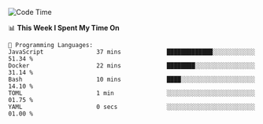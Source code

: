 <!--START_SECTION:waka-->
![Code Time](http://img.shields.io/badge/Code%20Time-997%20hrs%2051%20mins-blue)

📊 **This Week I Spent My Time On** 

```text
💬 Programming Languages: 
JavaScript               37 mins             █████████████░░░░░░░░░░░░   51.34 % 
Docker                   22 mins             ████████░░░░░░░░░░░░░░░░░   31.14 % 
Bash                     10 mins             ████░░░░░░░░░░░░░░░░░░░░░   14.10 % 
TOML                     1 min               ░░░░░░░░░░░░░░░░░░░░░░░░░   01.75 % 
YAML                     0 secs              ░░░░░░░░░░░░░░░░░░░░░░░░░   01.00 % 
```


<!--END_SECTION:waka-->
